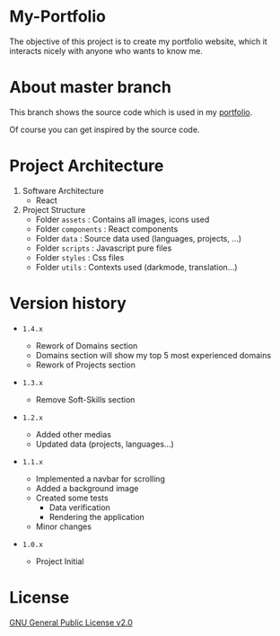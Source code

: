# My-Portfolio

The objective of this project is to create my portfolio website, which it interacts nicely with anyone who wants to know me.

# About master branch

This branch shows the source code which is used in my [portfolio](https://bsoulmindy.optidevnovate.com/).

Of course you can get inspired by the source code.

# Project Architecture

1. Software Architecture
    - React
2. Project Structure
    - Folder `assets` : Contains all images, icons used
    - Folder `components` : React components
    - Folder `data` : Source data used (languages, projects, ...)
    - Folder `scripts` : Javascript pure files
    - Folder `styles` : Css files
    - Folder `utils` : Contexts used (darkmode, translation...)

# Version history

-   `1.4.x`
    -   Rework of Domains section
    -   Domains section will show my top 5 most experienced domains
    -   Rework of Projects section

-   `1.3.x`
    -   Remove Soft-Skills section

-   `1.2.x`
    -   Added other medias
    -   Updated data (projects, languages...)

-   `1.1.x`
    -   Implemented a navbar for scrolling
    -   Added a background image
    -   Created some tests
        -   Data verification
        -   Rendering the application
    -   Minor changes

-   `1.0.x`
    -   Project Initial

# License

[GNU General Public License v2.0](LICENSE.md)
